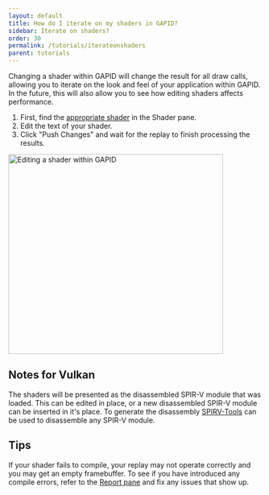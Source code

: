 ```yaml
---
layout: default
title: How do I iterate on my shaders in GAPID?
sidebar: Iterate on shaders?
order: 30
permalink: /tutorials/iterateonshaders
parent: tutorials
---
```


Changing a shader within GAPID will change the result for all draw calls, allowing you to iterate on the look and feel of your application within GAPID. In the future, this will also allow you to see how editing shaders affects performance.

1. First, find the [appropriate shader](../tutorials/seeboundshaders_gles) in the Shader pane.
2. Edit the text of your shader.
3. Click "Push Changes" and wait for the replay to finish processing the results.

<img src="../images/gles/shaders.png" alt="Editing a shader within GAPID" width="426" height="397">

## Notes for Vulkan
The shaders will be presented as the disassembled SPIR-V module that was loaded. This can be edited in place, or a new disassembled SPIR-V module can be inserted in it's place. To generate the disassembly [SPIRV-Tools](SPIRV-Tools) can be used to disassemble any SPIR-V module.

## Tips

If your shader fails to compile, your replay may not operate correctly and you may get an empty framebuffer. To see if you have introduced any compile errors, refer to the [Report pane](..inspect/report) and fix any issues that show up.

[SPIRV-Tools]: https://github.com/khronosgroup/spirv-tools
